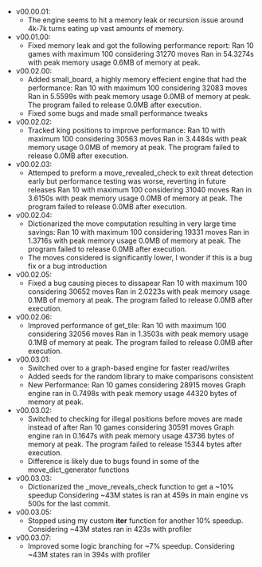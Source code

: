 - v00.00.01:
    - The engine seems to hit a memory leak or recursion issue around 4k-7k turns eating up vast amounts of memory.
- v00.01.00:
    - Fixed memory leak and got the following performance report:
        Ran 10 games with maximum 100 considering 31270 moves
        Ran in 54.3274s with peak memory usage 0.6MB of memory at peak.
- v00.02.00:
    - Added small_board, a highly memory effecient engine that had the performance:
        Ran 10 with maximum 100 considering 32083 moves
        Ran in 5.5599s with peak memory usage 0.0MB of memory at peak.
        The program failed to release 0.0MB after execution.
    - Fixed some bugs and made small performance tweaks
- v00.02.02:
    - Tracked king positions to improve performance:
        Ran 10 with maximum 100 considering 30563 moves
        Ran in 3.4484s with peak memory usage 0.0MB of memory at peak.
        The program failed to release 0.0MB after execution.
- v00.02.03:
    - Attemped to preform a move_revealed_check to exit threat detection early but performance testing was worse, reverting in future releases
        Ran 10 with maximum 100 considering 31040 moves
        Ran in 3.6150s with peak memory usage 0.0MB of memory at peak.
        The program failed to release 0.0MB after execution.
- v00.02.04:
    - Dictionarized the move computation resulting in very large time savings:
        Ran 10 with maximum 100 considering 19331 moves
        Ran in 1.3716s with peak memory usage 0.0MB of memory at peak.
        The program failed to release 0.0MB after execution.
    - The moves considered is significantly lower, I wonder if this is a bug fix or a bug introduction
- v00.02.05:
    - Fixed a bug causing pieces to dissapear
        Ran 10 with maximum 100 considering 30652 moves
        Ran in 2.0223s with peak memory usage 0.1MB of memory at peak.
        The program failed to release 0.0MB after execution.
- v00.02.06:
    - Improved performance of get_tile:
        Ran 10 with maximum 100 considering 32056 moves
        Ran in 1.3503s with peak memory usage 0.1MB of memory at peak.
        The program failed to release 0.0MB after execution.
- v00.03.01:
    - Switched over to a graph-based engine for faster read/writes
    - Added seeds for the random library to make comparisons consistent
    - New Performance:
        Ran 10 games considering 28915 moves
        Graph engine ran in 0.7498s with peak memory usage 44320 bytes of memory at peak.
- v00.03.02:
    - Switched to checking for illegal positions before moves are made instead of after
        Ran 10 games considering 30591 moves
        Graph engine ran in 0.1647s with peak memory usage 43736 bytes of memory at peak.
        The program failed to release 15344 bytes after execution.
    - Difference is likely due to bugs found in some of the move_dict_generator functions
- v00.03.03:
    - Dictionarized the _move_reveals_check function to get a ~10% speedup
        Considering ~43M states is ran at 459s in main engine vs 500s for the last commit.  
- v00.03.05:
    - Stopped using my custom __iter__ function for another 10% speedup.
        Considering ~43M states ran in 423s with profiler
- v00.03.07:
    - Improved some logic branching for ~7% speedup.
        Considering ~43M states ran in 394s with profiler
